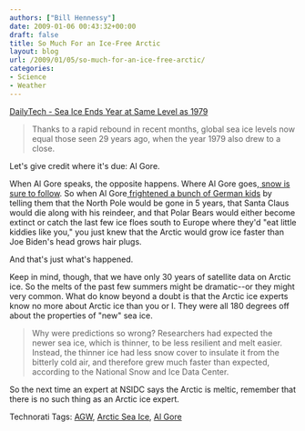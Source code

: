 ```yaml
---
authors: ["Bill Hennessy"]
date: 2009-01-06 00:43:32+00:00
draft: false
title: So Much For an Ice-Free Arctic
layout: blog
url: /2009/01/05/so-much-for-an-ice-free-arctic/
categories:
- Science
- Weather
---
```


[DailyTech - Sea Ice Ends Year at Same Level as 1979](https://www.dailytech.com/Article.aspx?newsid=13834)  


> Thanks to a rapid rebound in recent months, global sea ice levels now equal those seen 29 years ago, when the year 1979 also drew to a close.  
  


  
Let's give credit where it's due:  Al Gore.  
  
When Al Gore speaks, the opposite happens.  Where Al Gore goes,[ snow is sure to follow](https://www.climateaudit.org/?p=4718).  So when Al Gore[ frightened a bunch of German kids](https://hennessysview.com/2008/12/14/al-gore-loses-his-mind-again/) by telling them that the North Pole would be gone in 5 years, that Santa Claus would die along with his reindeer, and that Polar Bears would either become extinct or catch the last few ice floes south to Europe where they'd "eat little kiddies like you," you just knew that the Arctic would grow ice faster than Joe Biden's head grows hair plugs.  
  
And that's just what's happened.    
  
Keep in mind, though, that we have only 30 years of satellite data on Arctic ice.  So the melts of the past few summers might be dramatic--or they might very common.  What do know beyond a doubt is that the Arctic ice experts know no more about Arctic ice than you or I.  They were all 180 degrees off about the properties of "new" sea ice.    
  


> Why were predictions so wrong? Researchers had expected the newer sea ice, which is thinner, to be less resilient and melt easier. Instead, the thinner ice had less snow cover to insulate it from the bitterly cold air, and therefore grew much faster than expected, according to the National Snow and Ice Data Center.

  
  
So the next time an expert at NSIDC says the Arctic is meltic, remember that there is no such thing as an Arctic ice expert.  
  
Technorati Tags: [AGW](https://technorati.com/tag/AGW), [Arctic Sea Ice](https://technorati.com/tag/Arctic%20Sea%20Ice), [Al Gore](https://technorati.com/tag/Al%20Gore)
